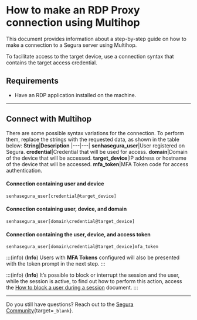 # How to make an RDP Proxy connection using Multihop

This document provides information about a step-by-step guide on how to make a connection to a Segura server using Multihop.

To facilitate access to the target device, use a connection syntax that contains the target access credential.

## Requirements

* Have an RDP application installed on the machine.

---
## Connect with Multihop
There are some possible syntax variations for the connection. To perform them, replace the strings with the requested data, as shown in the table below:
**String**|**Description**
|---|---|
**senhasegura_user**|User registered on Segura.
**credential**|Credential that will be used for access.
**domain**|Domain of the device that will be accessed.
**target_device**|IP address or hostname of the device that will be accessed.
**mfa_token**|MFA Token code for access authentication.

#### Connection containing user and device
`senhasegura_user[credential@target_device]`

#### Connection containing user, device, and domain
`senhasegura_user[domain\credential@target_device]`

#### Connection containing the user, device, and access token
`senhasegura_user[domain\credential@target_device]mfa_token`

:::(info) (**Info**)
Users with **MFA Tokens** configured will also be presented with the token prompt in the next step.
:::

:::(info) (**Info**)
It’s possible to block or interrupt the session and the user, while the session is active, to find out how to perform this action, access the [How to block a user during a session](/v4/docs/pam-session-how-to-block-a-user-during-a-session) document.
:::

---
Do you still have questions? Reach out to the [Segura Community](https://community.Segura.io/){target=`_blank`}.